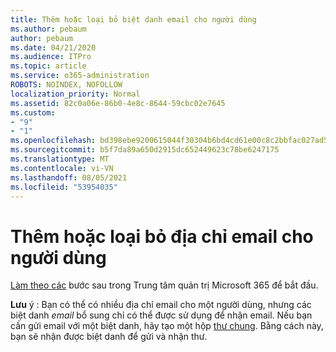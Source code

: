 ```yaml
---
title: Thêm hoặc loại bỏ biệt danh email cho người dùng
ms.author: pebaum
author: pebaum
ms.date: 04/21/2020
ms.audience: ITPro
ms.topic: article
ms.service: o365-administration
ROBOTS: NOINDEX, NOFOLLOW
localization_priority: Normal
ms.assetid: 82c0a06e-86b0-4e8c-8644-59cbc02e7645
ms.custom:
- "9"
- "1"
ms.openlocfilehash: bd398ebe9200615044f30304b6bd4cd61e00c8c2bbfac027ad50c9f5489b1734
ms.sourcegitcommit: b5f7da89a650d2915dc652449623c78be6247175
ms.translationtype: MT
ms.contentlocale: vi-VN
ms.lasthandoff: 08/05/2021
ms.locfileid: "53954035"
---
```

# <a name="add-or-remove-an-email-address-for-a-user"></a>Thêm hoặc loại bỏ địa chỉ email cho người dùng

[Làm theo các](https://portal.office.com/AdminPortal/Home#/AssistedGuide/addemailoptions) bước sau trong Trung tâm quản trị Microsoft 365 để bắt đầu.

 **Lưu** ý : Bạn có thể có nhiều địa chỉ email cho một người dùng, nhưng các biệt danh  *email*  bổ sung chỉ có thể được sử dụng để nhận email. Nếu bạn cần gửi email với một biệt danh, hãy tạo một hộp [thư chung](https://docs.microsoft.com/microsoft-365/admin/email/create-a-shared-mailbox). Bằng cách này, bạn sẽ nhận được biệt danh để gửi và nhận thư.
  